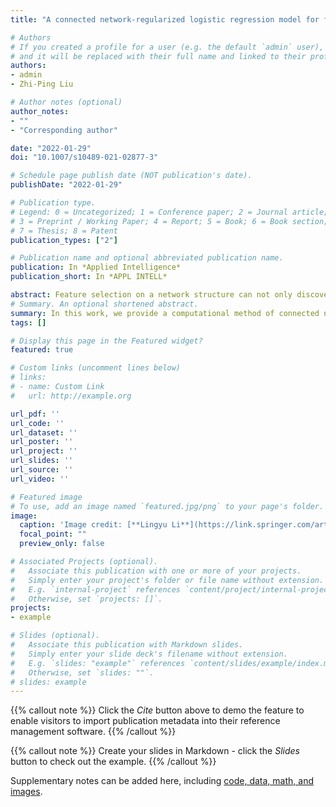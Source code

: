 ```yaml
---
title: "A connected network-regularized logistic regression model for feature selection"

# Authors
# If you created a profile for a user (e.g. the default `admin` user), write the username (folder name) here 
# and it will be replaced with their full name and linked to their profile.
authors:
- admin
- Zhi-Ping Liu

# Author notes (optional)
author_notes:
- ""
- "Corresponding author"

date: "2022-01-29"
doi: "10.1007/s10489-021-02877-3"

# Schedule page publish date (NOT publication's date).
publishDate: "2022-01-29"

# Publication type.
# Legend: 0 = Uncategorized; 1 = Conference paper; 2 = Journal article;
# 3 = Preprint / Working Paper; 4 = Report; 5 = Book; 6 = Book section;
# 7 = Thesis; 8 = Patent
publication_types: ["2"]

# Publication name and optional abbreviated publication name.
publication: In *Applied Intelligence*
publication_short: In *APPL INTELL*

abstract: Feature selection on a network structure can not only discover interesting variables but also mine out their intricate interactions. Regularization is often employed to ensure the sparsity and smoothness of the coefficients in logistic regression. However, currently available methods fail to embed the network connectivity in regularized penalty functions. In this paper, a connected network-regularized logistic regression (CNet-RLR) model for feature selection considering the structural connectivity in a network was proposed. Mathematically, it was a convex optimization problem constrained by inequalities reflecting network connectivity. Considering the non-differentiability of Lasso penalty, we constructed an equivalent formulation of CNet-RLR by employing auxiliary variables. An interior-point algorithm was designed to efficiently achieve the solutions. Theoretically, we proved their grouping effect and oracle property and guaranteed algorithmic convergence. In both synthetic simulation data and real-world uterine corpus endometrial carcinoma (UCEC) cancer genomics data, we validated the CNet-RLR model was efficient to identify the connected-network-structured features that can serve as diagnostic biomarkers. In the comparison study, we also proved the proposed CNet-RLR model results in better classification performance and feature interpretability than the other regularized logistic regression (RLR) alternatives and another graph embedded feature selection model.
# Summary. An optional shortened abstract.
summary: In this work, we provide a computational method of connected network-regularized logistic regression (CNet-RLR) for discovering biomarkers of uterine corpus endometrial carcinoma (UCEC) from genomics data. 
tags: []

# Display this page in the Featured widget?
featured: true

# Custom links (uncomment lines below)
# links:
# - name: Custom Link
#   url: http://example.org

url_pdf: ''
url_code: ''
url_dataset: ''
url_poster: ''
url_project: ''
url_slides: ''
url_source: ''
url_video: ''

# Featured image
# To use, add an image named `featured.jpg/png` to your page's folder. 
image:
  caption: 'Image credit: [**Lingyu Li**](https://link.springer.com/article/10.1007/s10489-021-02877-3)'
  focal_point: ""
  preview_only: false

# Associated Projects (optional).
#   Associate this publication with one or more of your projects.
#   Simply enter your project's folder or file name without extension.
#   E.g. `internal-project` references `content/project/internal-project/index.md`.
#   Otherwise, set `projects: []`.
projects:
- example

# Slides (optional).
#   Associate this publication with Markdown slides.
#   Simply enter your slide deck's filename without extension.
#   E.g. `slides: "example"` references `content/slides/example/index.md`.
#   Otherwise, set `slides: ""`.
# slides: example
---
```


{{% callout note %}}
Click the *Cite* button above to demo the feature to enable visitors to import publication metadata into their reference management software.
{{% /callout %}}

{{% callout note %}}
Create your slides in Markdown - click the *Slides* button to check out the example.
{{% /callout %}}

Supplementary notes can be added here, including [code, data, math, and images](https://github.com/zpliulab/CNet).

